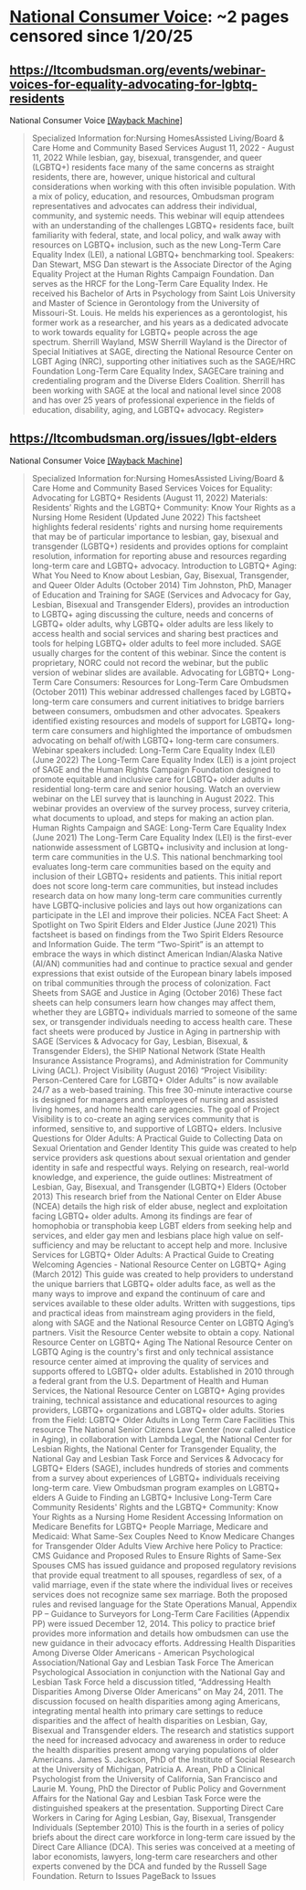 



# [National Consumer Voice](ltcombudsman.org): ~2 pages censored since 1/20/25

## https://ltcombudsman.org/events/webinar-voices-for-equality-advocating-for-lgbtq-residents


National Consumer Voice [[Wayback Machine]](https://web.archive.org/web/20240000000000*/https://ltcombudsman.org/events/webinar-voices-for-equality-advocating-for-lgbtq-residents)

> Specialized Information for:Nursing HomesAssisted Living/Board & Care Home and Community Based Services August 11, 2022 - August 11, 2022 While lesbian, gay, bisexual, transgender, and queer (LGBTQ+) residents face many of the same concerns as straight residents, there are, however, unique historical and cultural considerations when working with this often invisible population. With a mix of policy, education, and resources, Ombudsman program representatives and advocates can address their individual, community, and systemic needs. This webinar will equip attendees with an understanding of the challenges LGBTQ+ residents face, built familiarity with federal, state, and local policy, and walk away with resources on LGBTQ+ inclusion, such as the new Long-Term Care Equality Index (LEI), a national LGBTQ+ benchmarking tool. Speakers: Dan Stewart, MSG Dan stewart is the Associate Director of the Aging Equality Project at the Human Rights Campaign Foundation. Dan serves as the HRCF for the Long-Term Care Equality Index. He received his Bachelor of Arts in Psychology from Saint Lois University and Master of Science in Gerontology from the University of Missouri-St. Louis. He melds his experiences as a gerontologist, his former work as a researcher, and his years as a dedicated advocate to work towards equality for LGBTQ+ people across the age spectrum. Sherrill Wayland, MSW Sherrill Wayland is the Director of Special Initiatives at SAGE, directing the National Resource Center on LGBT Aging (NRC), supporting other initiatives such as the SAGE/HRC Foundation Long-Term Care Equality Index, SAGECare training and credentialing program and the Diverse Elders Coalition. Sherrill has been working with SAGE at the local and national level since 2008 and has over 25 years of professional experience in the fields of education, disability, aging, and LGBTQ+ advocacy. Register»
## https://ltcombudsman.org/issues/lgbt-elders


National Consumer Voice [[Wayback Machine]](https://web.archive.org/web/20240000000000*/https://ltcombudsman.org/issues/lgbt-elders)

> Specialized Information for:Nursing HomesAssisted Living/Board & Care Home and Community Based Services Voices for Equality: Advocating for LGBTQ+ Residents (August 11, 2022) Materials: Residents’ Rights and the LGBTQ+ Community: Know Your Rights as a Nursing Home Resident (Updated June 2022) This factsheet highlights federal residents' rights and nursing home requirements that may be of particular importance to lesbian, gay, bisexual and transgender (LGBTQ+) residents and provides options for complaint resolution, information for reporting abuse and resources regarding long-term care and LGBTQ+ advocacy. Introduction to LGBTQ+ Aging: What You Need to Know about Lesbian, Gay, Bisexual, Transgender, and Queer Older Adults (October 2014) Tim Johnston, PhD, Manager of Education and Training for SAGE (Services and Advocacy for Gay, Lesbian, Bisexual and Transgender Elders), provides an introduction to LGBTQ+ aging discussing the culture, needs and concerns of LGBTQ+ older adults, why LGBTQ+ older adults are less likely to access health and social services and sharing best practices and tools for helping LGBTQ+ older adults to feel more included. SAGE usually charges for the content of this webinar. Since the content is proprietary, NORC could not record the webinar, but the public version of webinar slides are available. Advocating for LGBTQ+ Long-Term Care Consumers: Resources for Long-Term Care Ombudsmen (October 2011) This webinar addressed challenges faced by LGBTQ+ long-term care consumers and current initiatives to bridge barriers between consumers, ombudsmen and other advocates. Speakers identified existing resources and models of support for LGBTQ+ long-term care consumers and highlighted the importance of ombudsmen advocating on behalf of/with LGBTQ+ long-term care consumers. Webinar speakers included: Long-Term Care Equality Index (LEI) (June 2022) The Long-Term Care Equality Index (LEI) is a joint project of SAGE and the Human Rights Campaign Foundation designed to promote equitable and inclusive care for LGBTQ+ older adults in residential long-term care and senior housing. Watch an overview webinar on the LEI survey that is launching in August 2022. This webinar provides an overview of the survey process, survey criteria, what documents to upload, and steps for making an action plan. Human Rights Campaign and SAGE: Long-Term Care Equality Index (June 2021) The Long-Term Care Equality Index (LEI) is the first-ever nationwide assessment of LGBTQ+ inclusivity and inclusion at long-term care communities in the U.S. This national benchmarking tool evaluates long-term care communities based on the equity and inclusion of their LGBTQ+ residents and patients. This initial report does not score long-term care communities, but instead includes research data on how many long-term care communities currently have LGBTQ-inclusive policies and lays out how organizations can participate in the LEI and improve their policies. NCEA Fact Sheet: A Spotlight on Two Spirit Elders and Elder Justice (June 2021) This factsheet is based on findings from the Two Spirit Elders Resource and Information Guide. The term “Two-Spirit” is an attempt to embrace the ways in which distinct American Indian/Alaska Native (AI/AN) communities had and continue to practice sexual and gender expressions that exist outside of the European binary labels imposed on tribal communities through the process of colonization. Fact Sheets from SAGE and Justice in Aging (October 2016) These fact sheets can help consumers learn how changes may affect them, whether they are LGBTQ+ individuals married to someone of the same sex, or transgender individuals needing to access health care. These fact sheets were produced by Justice in Aging in partnership with SAGE (Services & Advocacy for Gay, Lesbian, Bisexual, & Transgender Elders), the SHIP National Network (State Health Insurance Assistance Programs), and Administration for Community Living (ACL). Project Visibility (August 2016) “Project Visibility: Person-Centered Care for LGBTQ+ Older Adults” is now available 24/7 as a web-based training. This free 30-minute interactive course is designed for managers and employees of nursing and assisted living homes, and home health care agencies. The goal of Project Visibility is to co-create an aging services community that is informed, sensitive to, and supportive of LGBTQ+ elders. Inclusive Questions for Older Adults: A Practical Guide to Collecting Data on Sexual Orientation and Gender Identity This guide was created to help service providers ask questions about sexual orientation and gender identity in safe and respectful ways. Relying on research, real-world knowledge, and experience, the guide outlines: Mistreatment of Lesbian, Gay, Bisexual, and Transgender (LGBTQ+) Elders (October 2013) This research brief from the National Center on Elder Abuse (NCEA) details the high risk of elder abuse, neglect and exploitation facing LGBTQ+ older adults. Among its findings are fear of homophobia or transphobia keep LGBT elders from seeking help and services, and elder gay men and lesbians place high value on self-sufficiency and may be reluctant to accept help and more. Inclusive Services for LGBTQ+ Older Adults: A Practical Guide to Creating Welcoming Agencies - National Resource Center on LGBTQ+ Aging (March 2012) This guide was created to help providers to understand the unique barriers that LGBTQ+ older adults face, as well as the many ways to improve and expand the continuum of care and services available to these older adults. Written with suggestions, tips and practical ideas from mainstream aging providers in the field, along with SAGE and the National Resource Center on LGBTQ Aging’s partners. Visit the Resource Center website to obtain a copy. National Resource Center on LGBTQ+ Aging The National Resource Center on LGBTQ Aging is the country's first and only technical assistance resource center aimed at improving the quality of services and supports offered to LGBTQ+ older adults. Established in 2010 through a federal grant from the U.S. Department of Health and Human Services, the National Resource Center on LGBTQ+ Aging provides training, technical assistance and educational resources to aging providers, LGBTQ+ organizations and LGBTQ+ older adults. Stories from the Field: LGBTQ+ Older Adults in Long Term Care Facilities This resource The National Senior Citizens Law Center (now called Justice in Aging), in collaboration with Lambda Legal, the National Center for Lesbian Rights, the National Center for Transgender Equality, the National Gay and Lesbian Task Force and Services & Advocacy for LGBTQ+ Elders (SAGE), includes hundreds of stories and comments from a survey about experiences of LGBTQ+ individuals receiving long-term care. View Ombudsman program examples on LGBTQ+ elders A Guide to Finding an LGBTQ+ Inclusive Long-Term Care Community Residents' Rights and the LGBTQ+ Community: Know Your Rights as a Nursing Home Resident Accessing Information on Medicare Benefits for LGBTQ+ People Marriage, Medicare and Medicaid: What Same-Sex Couples Need to Know Medicare Changes for Transgender Older Adults View Archive here Policy to Practice: CMS Guidance and Proposed Rules to Ensure Rights of Same-Sex Spouses CMS has issued guidance and proposed regulatory revisions that provide equal treatment to all spouses, regardless of sex, of a valid marriage, even if the state where the individual lives or receives services does not recognize same sex marriage. Both the proposed rules and revised language for the State Operations Manual, Appendix PP – Guidance to Surveyors for Long-Term Care Facilities (Appendix PP) were issued December 12, 2014. This policy to practice brief provides more information and details how ombudsmen can use the new guidance in their advocacy efforts. Addressing Health Disparities Among Diverse Older Americans - American Psychological Association/National Gay and Lesbian Task Force The American Psychological Association in conjunction with the National Gay and Lesbian Task Force held a discussion titled, “Addressing Health Disparities Among Diverse Older Americans” on May 24, 2011. The discussion focused on health disparities among aging Americans, integrating mental health into primary care settings to reduce disparities and the affect of health disparities on Lesbian, Gay, Bisexual and Transgender elders. The research and statistics support the need for increased advocacy and awareness in order to reduce the health disparities present among varying populations of older Americans. James S. Jackson, PhD of the Institute of Social Research at the University of Michigan, Patricia A. Arean, PhD a Clinical Psychologist from the University of California, San Francisco and Laurie M. Young, PhD the Director of Public Policy and Government Affairs for the National Gay and Lesbian Task Force were the distinguished speakers at the presentation. Supporting Direct Care Workers in Caring for Aging Lesbian, Gay, Bisexual, Transgender Individuals (September 2010) This is the fourth in a series of policy briefs about the direct care workforce in long-term care issued by the Direct Care Alliance (DCA). This series was conceived at a meeting of labor economists, lawyers, long-term care researchers and other experts convened by the DCA and funded by the Russell Sage Foundation. Return to Issues PageBack to Issues